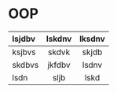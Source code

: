 # OOP
lsjdbv|lskdnv|lksdnv
:-----|:----:|:-------:
ksjbvs|skdvk|skjdb
skdbvs|jkfdbv|lsdnv
lsdn|sljb|lskd|
